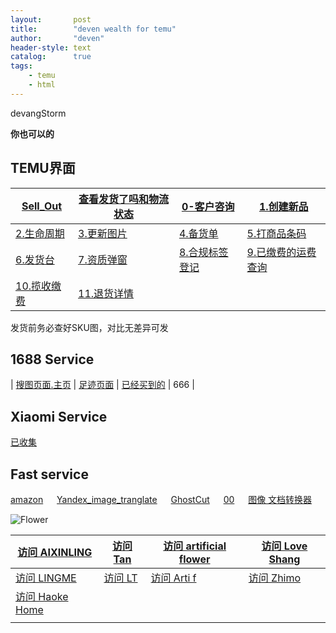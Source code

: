 ```yaml
---
layout:       post
title:        "deven wealth for temu"
author:       "deven"
header-style: text
catalog:      true
tags:
    - temu
    - html
---
```

 devangStorm

**你也可以的**

TEMU界面
------

| [Sell\_Out](https://seller.kuajingmaihuo.com/main/board/sku-sale-out) | [查看发货了吗和物流状态](https://seller.kuajingmaihuo.com/main/order-manager/shipping-list) | [0-客户咨询](https://seller.kuajingmaihuo.com/main/goods-consult/knowledge-base) | [1.创建新品](https://seller.kuajingmaihuo.com/goods/product/list) |
| ------------------------------------------------------------ | ------------------------------------------------------------ | ------------------------------------------------------------ | ------------------------------------------------------------ |
| [2.生命周期](https://seller.kuajingmaihuo.com/main/product/seller-select) | [3.更新图片](https://seller.kuajingmaihuo.com/main/product/material) | [4.备货单](https://seller.kuajingmaihuo.com/main/order-manage) | [5.打商品条码](https://seller.kuajingmaihuo.com/main/product/label) |
| [6.发货台](https://seller.kuajingmaihuo.com/main/order-manager/shipping-desk) | [7.资质弹窗](https://agentseller.temu.com/govern/upload-qualifications) | [8.合规标签登记](https://agentseller.temu.com/govern/compliant-live-photos) | [9.已缴费的运费查询]( https://seller.kuajingmaihuo.com/sc-finance/ws/bill-detail?billStatus=2&mallId=634418216517986&mallName=AmeeNest%20Adornement&entityType=0) |
| [10.揽收缴费](https://seller.kuajingmaihuo.com/sc-finance/ws/bill) | [11.退货详情](https://seller.kuajingmaihuo.com/wms/stock-mgt/return-order-mgt) |                                                              |                                                              |



发货前务必查好SKU图，对比无差异可发

1688 Service
------------

| [搜图页面.主页](https://www.1688.com/) | [足迹页面](https://purchase.1688.com/favorites/footprint.htm?spm=a262jm.22620049.quickentry.dmyfootpr.6e064aadn4t8Bh) | [已经买到的](https://work.1688.com/?_path_=/purchasemanagement/buyList&spm=null) |  666    |


Xiaomi Service
--------------

[已收集](https://www.dianxiaomi.com/crawl/index.htm)  

Fast service
------------

[amazon](https://www.amazon.com/)   [Yandex\_image\_tranglate](https://translate.yandex.com/)   [GhostCut](https://cn.jollytoday.com/Image_Translation/)   [00](https://www.aconvert.com/cn/image/)   [图像 文档转换器](https://www.aconvert.com/cn/image/)  



![Flower](https://p1.ssl.qhmsg.com/t01393abe058f863617.jpg)

| [访问 AIXINLING](https://www.temu.com/2pcs--artificial-flower-used-for-wedding-party-wedding-arch-flower-party-flower-decoration-decorate-the-party-welcome-ceremony-logo-and-reception-background-flower-decoration-spring-summer-home-decor-g-601099537386280.html?_oak_mp_inf=EKiWmqOm1ogBGhZnb29kc19ianVwZXpfcmVjb21tZW5kIKTR3NuKMg%3D%3D&top_gallery_url=https%3A%2F%2Fimg.kwcdn.com%2Fproduct%2FFancyalgo%2FVirtualModelMatting%2Ff855ff7730b5d97477cc4f3c7d5a3d76.jpg&spec_gallery_id=2071533287&refer_page_sn=10032&refer_source=10016&freesia_scene=11&_oak_freesia_scene=11&_oak_rec_ext_1=Mzk5OA&_oak_gallery_order=51301784%2C1453248948%2C847869243%2C167624624%2C803101905%2C1984955960%2C233055022&refer_page_el_sn=200444&_x_sessn_id=nkmvkq7wpi&refer_page_name=goods&refer_page_id=10032_1720863634505_x2dhe3iiq2) | [访问 Tan](https://www.temu.com/1box-burnt-orange-artificial-flowers--orange-flowers-roses-artificial-dahlia-flowers-for-wedding-decorations-bridal-shower-flowers-birthday-flowers-combo-room-decor-home-decor-g-601099527411664.html?_oak_mp_inf=ENCvuZ6m1ogBGhZnb29kc194Mjh0eWRfcmVjb21tZW5kILWTod6KMg%3D%3D&top_gallery_url=https%3A%2F%2Fimg.kwcdn.com%2Fproduct%2FFancyalgo%2FVirtualModelMatting%2Fcded248fdd410cef155f4ded503cb28a.jpg&spec_gallery_id=2036286608&refer_page_sn=10032&refer_source=10016&freesia_scene=11&_oak_freesia_scene=11&_oak_rec_ext_1=MTI3Nw&_oak_gallery_order=1811244141%2C570408802%2C1852015085%2C657528980%2C1393750832%2C976323286&refer_page_el_sn=200444&_x_sessn_id=nkmvkq7wpi&refer_page_name=goods&refer_page_id=10032_1720868951390_0uq2gxsb3p) | [访问 artificial flower](https://www.temu.com/artificial-flower-m-49132807549.html?goods_id=601099545574946&_x_sessn_id=nkmvkq7wpi&refer_page_name=goods&refer_page_id=10032_1720869797033_prrvt4jnle&refer_page_sn=10032) | [访问 Love Shang](https://www.temu.com/goods.html?_bg_fs=1&goods_id=601099581603890&refer_page_el_sn=201265&refer_page_name=mall&refer_page_id=10040_1720870323396_vw85bx5915&refer_page_sn=10040&_x_sessn_id=en0tuyc5c2) |
| ------------------------------------------------------------ | ------------------------------------------------------------ | ------------------------------------------------------------ | ------------------------------------------------------------ |
| [访问 LINGME](https://www.temu.com/elegant-wedding-chair-back-floral-kit-1pc-artificial-flowers-for-engagement-outdoor-festivals-decor-rustic-wedding-decorations-wedding-decor-g-601099579161881.html?_oak_mp_inf=EJn6j7em1ogBGhVsZnptaDUzdXhqd29wZHdrZzF2Mm4g3YCI34oy&top_gallery_url=https%3A%2F%2Fimg.kwcdn.com%2Fproduct%2Ffancy%2F96a7b39d-b0f4-4e0f-b89c-87ab30214d48.jpg&spec_gallery_id=2153660393&refer_page_sn=10040&refer_source=10018&freesia_scene=14&_oak_freesia_scene=14&_oak_rec_ext_1=NTQ5&_oak_gallery_order=1262415750%2C1394253815%2C2114624701%2C162035678%2C984494202%2C45003885%2C243780896%2C1991358233%2C508078248&refer_page_el_sn=201265&refer_page_name=mall&refer_page_id=10040_1720870635072_3ue1ufil2w&_x_sessn_id=jaklrigj5o) | [访问 LT](https://www.temu.com/1pc-artificial-eucalyptus-garland-handcraft-artificial-rose-garlands-for-arch-wedding-table-ceremony-backdrop-home-decor-table-flower-wedding-banquet-decoration-western-restaurant-layout-wedding-photo-props-vine-g-601099533202397.html?_oak_page_source=810&refer_page_name=mall&refer_page_id=10040_1720870775282_jkqlxbk00o&refer_page_sn=10040&_x_sessn_id=ar1yg66yds) | [访问 Arti f](https://www.temu.com/1pc-new-wedding-birthday-party-banquet-signs-corner-flowers-wedding-welcome-water-signs-decorative-flowers-artificial-flowers-background-arch-flowers-wedding-birthday-party-photo-studio-shooting-props-g-601099551168498.html?_oak_page_source=810&refer_page_name=mall&refer_page_id=10040_1721001015219_8xgerchd5l&refer_page_sn=10040&_x_sessn_id=uvpafacpzv) | [访问 Zhimo](https://www.temu.com/mall.html?mall_id=11574881177&is_back=1) |
| [访问 Haoke Home](https://www.temu.com/1pc-wedding-chair-back-simulation-flower-outdoor-party-holiday-decoration-simulation-flower-layout-g-601099573118496.html?_oak_mp_inf=EKCMn7Sm1ogBGhZmbGFzaF9zYWxlX2xpc3RfMnppeXhiIMik6cqNMg%3D%3D&top_gallery_url=https%3A%2F%2Fimg.kwcdn.com%2Fproduct%2Ffancy%2F4163ddca-fdae-4342-964c-295736f1b9d3.jpg&spec_gallery_id=2137051134&refer_page_sn=10132&refer_source=0&freesia_scene=116&_oak_freesia_scene=116&_oak_rec_ext_1=OTI2&refer_page_el_sn=201401&_x_channel_src=1&_x_channel_scene=spike&_x_sessn_id=yduiyxskh8&refer_page_name=lightning-deals&refer_page_id=10132_1721633497649_8e4ek6be5v) |                                                              |                                                              |                                                              |
|                                                              |                                                              |                                                              |                                                              |



